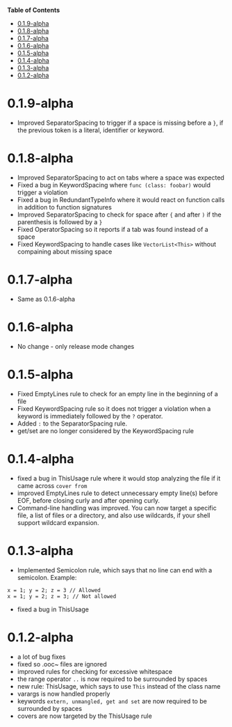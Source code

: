 **Table of Contents**
- [0.1.9-alpha](#019-alpha)
- [0.1.8-alpha](#018-alpha)
- [0.1.7-alpha](#017-alpha)
- [0.1.6-alpha](#016-alpha)
- [0.1.5-alpha](#015-alpha)
- [0.1.4-alpha](#014-alpha)
- [0.1.3-alpha](#013-alpha)
- [0.1.2-alpha](#012-alpha)

# 0.1.9-alpha
* Improved SeparatorSpacing to trigger if a space is missing before a ```}```, if the previous token is a literal, identifier or keyword.

# 0.1.8-alpha

* Improved SeparatorSpacing to act on tabs where a space was expected
* Fixed a bug in KeywordSpacing where ```func (class: foobar)``` would trigger a violation
* Fixed a bug in RedundantTypeInfo where it would react on function calls in addition to function signatures
* Improved SeparatorSpacing to check for space after ```{``` and after ```)``` if the parenthesis is followed by a ```}```
* Fixed OperatorSpacing so it reports if a tab was found instead of a space
* Fixed KeywordSpacing to handle cases like ```VectorList<This>``` without compaining about missing space

# 0.1.7-alpha
* Same as 0.1.6-alpha

# 0.1.6-alpha
* No change - only release mode changes

# 0.1.5-alpha
* Fixed EmptyLines rule to check for an empty line in the beginning of a file
* Fixed KeywordSpacing rule so it does not trigger a violation when a keyword is immediately followed by the ```?``` operator.
* Added ```:``` to the SeparatorSpacing rule.
* get/set are no longer considered by the KeywordSpacing rule

# 0.1.4-alpha
* fixed a bug in ThisUsage rule where it would stop analyzing the file if it came across ```cover from```
* improved EmptyLines rule to detect unnecessary empty line(s) before EOF, before closing curly and after opening curly.
* Command-line handling was improved. You can now target a specific file, a list of files or a directory,
and also use wildcards, if your shell support wildcard expansion.

# 0.1.3-alpha
* Implemented Semicolon rule, which says that no line can end with a semicolon.
Example:
```
x = 1; y = 2; z = 3 // Allowed
x = 1; y = 2; z = 3; // Not allowed
```
* fixed a bug in ThisUsage

# 0.1.2-alpha
* a lot of bug fixes
* fixed so .ooc~ files are ignored
* improved rules for checking for excessive whitespace
* the range operator ```..``` is now required to be surrounded by spaces
* new rule: ThisUsage, which says to use ```This``` instead of the class name
* varargs is now handled properly
* keywords ```extern, unmangled, get and set``` are now required to be surrounded by spaces
* covers are now targeted by the ThisUsage rule
